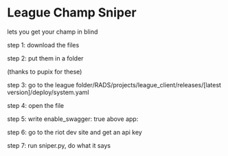 # League Champ Sniper
lets you get your champ in blind

step 1: download the files

step 2: put them in a folder

(thanks to pupix for these)

step 3: go to the league folder/RADS/projects/league_client/releases/[latest version]/deploy/system.yaml

step 4: open the file

step 5: write enable_swagger: true above app:

step 6: go to the riot dev site and get an api key

step 7: run sniper.py, do what it says

